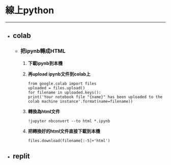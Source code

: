 # 線上python
---

+ ## colab
  + ### 把ipynb轉成HTML
    1. **下載ipynb到本機**
    2. **再upload ipynb文件到colab上**
        ```
        from google.colab import files
        uploaded = files.upload()
        for filename in uploaded.keys():
        print('Your notebook file "{name}" has been uploaded to the colab machine instance'.format(name=filename))
        ```

    3. **轉換為html文件**
        ```
        !jupyter nbconvert --to html *.ipynb        
        ```
    4. **把轉換好的html文件直接下載到本機**
        ```
        files.download(filename[:-5]+'html')        
        ```

+ ## replit